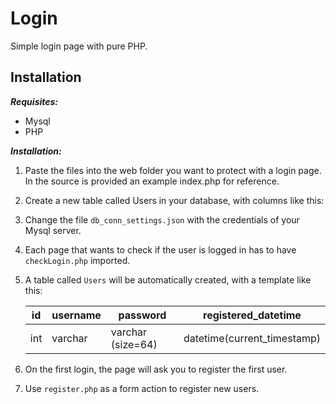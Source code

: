 # Login
Simple login page with pure PHP.

## Installation
***Requisites:***
 - Mysql
 - PHP

***Installation:***
 1. Paste the files into the web folder you want to protect with a login
    page. In the source is provided an example index.php for reference.
 2. Create a new table called Users in your database, with columns like this:
 3. Change the file `db_conn_settings.json` with the credentials of your Mysql server.
 4. Each page that wants to check if the user is  logged in has to have `checkLogin.php` imported.
 5. A table called `Users` will be automatically created, with a template like this:


    | id  | username | password          | registered_datetime         |
    |-----|----------|-------------------|-----------------------------|
    | int | varchar  | varchar (size=64) | datetime(current_timestamp) |


 6. On the first login, the page will ask you to register the first user.
 7. Use `register.php` as a form action to register new users.
